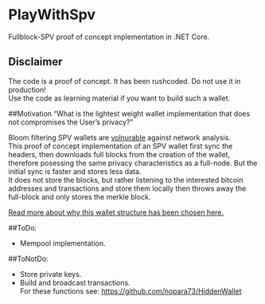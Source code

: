 # PlayWithSpv
Fullblock-SPV proof of concept implementation in .NET Core.  
  
## Disclaimer  
The code is a proof of concept. It has been rushcoded. Do not use it in production!  
Use the code as learning material if you want to build such a wallet.  
  
##Motivation
“What is the lightest weight wallet implementation that does not compromises the User’s privacy?” 
  
Bloom filtering SPV wallets are [volnurable](https://jonasnick.github.io/blog/2015/02/12/privacy-in-bitcoinj/) against network analysis.  
This proof of concept implementation of an SPV wallet first sync the headers, then downloads full blocks from the creation of the wallet, therefore posessing the same privacy characteristics as a full-node. But the initial sync is faster and stores less data.  
It does not store the blocks, but rather listening to the interested bitcoin addresses and transactions and store them locally then throws away the full-block and only stores the merkle block.  
  
[Read more about why this wallet structure has been chosen here.](https://medium.com/@nopara73/bitcoin-privacy-landscape-in-2017-zero-to-hero-guidelines-and-research-a10d30f1e034)  
  
##ToDo: 
* Mempool implementation.  
  
##ToNotDo: 
* Store private keys.  
* Build and broadcast transactions.  
For these functions see: https://github.com/nopara73/HiddenWallet
